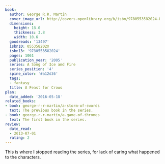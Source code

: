 ```yaml
---
book:
  author: George R.R. Martin
  cover_image_url: http://covers.openlibrary.org/b/isbn/9780553582024-L.jpg
  dimensions:
    height: 18.0
    thickness: 3.8
    width: 10.6
  goodreads: '13497'
  isbn10: 055358202X
  isbn13: '9780553582024'
  pages: 1061
  publication_year: '2005'
  series: A Song of Ice and Fire
  series_position: '4'
  spine_color: '#a12d36'
  tags:
  - fantasy
  title: A Feast for Crows
plan:
  date_added: '2016-05-18'
related_books:
- book: george-r-r-martin/a-storm-of-swords
  text: The previous book in the series.
- book: george-r-r-martin/a-game-of-thrones
  text: The first book in the series.
review:
  date_read:
  - 2013-07-01
  rating: 2
---
```


This is where I stopped reading the series, for lack of caring what happened to the characters.
